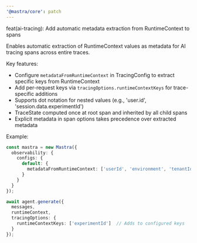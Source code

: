 ```yaml
---
'@mastra/core': patch
---
```


feat(ai-tracing): Add automatic metadata extraction from RuntimeContext to spans

Enables automatic extraction of RuntimeContext values as metadata for AI tracing spans across entire traces.

Key features:
- Configure `metadataFromRuntimeContext` in TracingConfig to extract specific keys from RuntimeContext
- Add per-request keys via `tracingOptions.runtimeContextKeys` for trace-specific additions
- Supports dot notation for nested values (e.g., 'user.id', 'session.data.experimentId')
- TraceState computed once at root span and inherited by all child spans
- Explicit metadata in span options takes precedence over extracted metadata

Example:
```typescript
const mastra = new Mastra({
  observability: {
    configs: {
      default: {
        metadataFromRuntimeContext: ['userId', 'environment', 'tenantId']
      }
    }
  }
});

await agent.generate({
  messages,
  runtimeContext,
  tracingOptions: {
    runtimeContextKeys: ['experimentId']  // Adds to configured keys
  }
});
```
